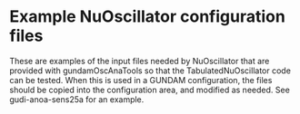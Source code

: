 # Example NuOscillator configuration files

These are examples of the input files needed by NuOscillator that are provided
with gundamOscAnaTools so that the TabulatedNuOscillator code can be tested.  When this is used in a GUNDAM configuration, the files should be copied into the configuration area, and modified as needed.  See gudi-anoa-sens25a for an example.
